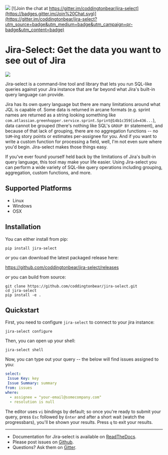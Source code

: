 ![](https://github.com/coddingtonbear/jira-select/workflows/Run%20Tests/badge.svg) [![Join the chat at https://gitter.im/coddingtonbear/jira-select](https://badges.gitter.im/Join%20Chat.svg)](https://gitter.im/coddingtonbear/jira-select?utm_source=badge&utm_medium=badge&utm_campaign=pr-badge&utm_content=badge)

# Jira-Select: Get the data you want to see out of Jira

![](https://coddingtonbear-public.s3-us-west-2.amazonaws.com/github/jira-select/demo.3.gif)

Jira-select is a command-line tool and library that lets you run SQL-like
queries against your Jira instance that are far beyond what Jira's built-in
query language can provide.

Jira has its own query language
but there are many limitations around what JQL is capable of.
Some data is returned in arcane formats
(e.g. sprint names are returned as a string looking something like
``com.atlassian.greenhopper.service.sprint.Sprint@14b1c359[id=436...``),
data cannot be grouped (there's nothing like SQL's `GROUP BY` statement),
and because of that lack of grouping, there are no aggregation functions --
no `SUM`-ing story points or estimates per-assignee for you.
And if you want to write a custom function for processing a field,
well, I'm not even sure where you'd begin.
Jira-select makes those things easy.

If you've ever found yourself held back by the limitations of Jira's
built-in query language, this tool may make your life easier.
Using Jira-select you can perform a wide variety of SQL-like query
operations including grouping, aggregation, custom functions, and more.

## Supported Platforms

- Linux
- Windows
- OSX

## Installation

You can either install from pip:

```
pip install jira-select
```

_or_ you can download the latest packaged release here:

https://github.com/coddingtonbear/jira-select/releases

_or_ you can build from source:

```
git clone https://github.com/coddingtonbear/jira-select.git
cd jira-select
pip install -e .
```

## Quickstart

First, you need to configure `jira-select` to connect to your jira instance:

```
jira-select configure
```

Then, you can open up your shell:

```
jira-select shell
```

Now, you can type out your query -- the below will find issues assigned
to you:

```yaml
select:
 Issue Key: key
 Issue Summary: summary
from: issues
where:
  - assignee = "your-email@somecompany.com"
  - resolution is null
```

The editor uses `vi` bindings by default; so once you're ready to submit
your query, press `Esc` followed by `Enter` and after a short wait (watch the progressbars), you'll be shown your results. Press `q` to exit your results.

---

- Documentation for Jira-select is available on [ReadTheDocs](http://jira-select.readthedocs.org/).
- Please post issues on [Github](http://github.com/coddingtonbear/jira-select/issues).
- Questions? Ask them on [Gitter](https://gitter.im/coddingtonbear/jira-select).
